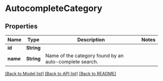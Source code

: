 # AutocompleteCategory

## Properties

Name | Type | Description | Notes
------------ | ------------- | ------------- | -------------
**id** | **String** |  | 
**name** | **String** | Name of the category found by an auto-complete search. | 

[[Back to Model list]](../README.md#documentation-for-models) [[Back to API list]](../README.md#documentation-for-api-endpoints) [[Back to README]](../README.md)


